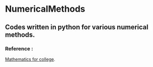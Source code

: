 # NumericalMethods
## Codes written in python for various numerical methods.

### Reference : 

[Mathematics for college](http://mathforcollege.com/nm/index.html).
